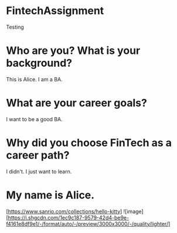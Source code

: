 # FintechAssignment
Testing
# Who are you? What is your background?
This is Alice. I am a BA.
 # What are your career goals?
 I want to be a good BA.
 # Why did you choose FinTech as a career path?
 I didn't. I just want to learn.

# My name is Alice.
[https://www.sanrio.com/collections/hello-kitty] ![image][https://i.shgcdn.com/1ec9c187-9579-42d4-be9e-f4161e8df9e1/-/format/auto/-/preview/3000x3000/-/quality/lighter/]